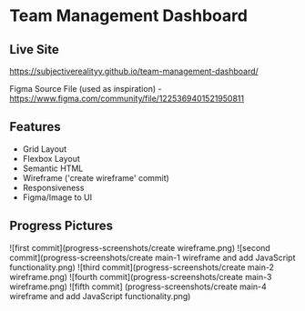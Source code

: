 # Team Management Dashboard

## Live Site
https://subjectiverealityy.github.io/team-management-dashboard/

Figma Source File (used as inspiration) - https://www.figma.com/community/file/1225369401521950811

## Features
- Grid Layout
- Flexbox Layout
- Semantic HTML
- Wireframe ('create wireframe' commit)
- Responsiveness
- Figma/Image to UI

## Progress Pictures
![first commit](progress-screenshots/create wireframe.png)
![second commit](progress-screenshots/create main-1 wireframe and add JavaScript functionality.png)
![third commit](progress-screenshots/create main-2 wireframe.png)
![fourth commit](progress-screenshots/create main-3 wireframe.png)
![fifth commit] (progress-screenshots/create main-4 wireframe and add JavaScript functionality.png)
